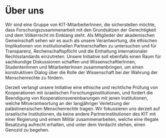 # Über uns

Wir sind eine Gruppe von KIT-MitarbeiterInnen, die sicherstellen möchte, dass Forschungszusammenarbeit mit den Grundsätzen der Gerechtigkeit und dem Völkerrecht im Einklang steht. Als Mitglieder der akademischen Gemeinschaft sehen wir es auch als unsere Verantwortung, die ethischen Implikationen von institutionellen Partnerschaften zu untersuchen und für Transparenz, Rechenschaftspflicht und die Einhaltung internationaler Rechtsstandards einzutreten. Unsere Initiative soll ebenfalls einen Raum für sachkundige Diskussionen schaffen und WissenschaftlerInnen, StudentenInnen und MitarbeiterInnen zusammenbringen, um einen konstruktiven Dialog über die Rolle der Wissenschaft bei der Wahrung der Menschenrechte zu fördern.

Derzeit verlangt unsere Initiative eine ethische und rechtliche Prüfung von Kooperationen mit israelischen Forschungsinstitutionen, und fordert die Beendigung von Kooperationsvereinbarungen mit jenen Institutionen, welche Mitverantwortung an der langjähriger Verletzung der palästinensischen Menschenrechte tragen. Wir fokussieren uns derzeit auf israelische Institutionen, da keine andere Partnerinstitutionen des KIT mit einer Regierung und einem Militär zusammenarbeiten, welche eine illegale Besatzung aufrecht erhalten, und unter dem Verdacht stehen, einen Genozid zu begehen.
